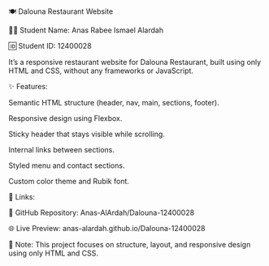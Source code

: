 🍽️ Dalouna Restaurant Website

👨‍🎓 Student Name: Anas Rabee Ismael Alardah

🆔 Student ID: 12400028

It’s a responsive restaurant website for Dalouna Restaurant, built using only HTML and CSS, without any frameworks or JavaScript.

✨ Features:

Semantic HTML structure (header, nav, main, sections, footer).

Responsive design using Flexbox.

Sticky header that stays visible while scrolling.

Internal links between sections.

Styled menu and contact sections.

Custom color theme and Rubik font.

🔗 Links:

📂 GitHub Repository: Anas-AlArdah/Dalouna-12400028

🌐 Live Preview: anas-alardah.github.io/Dalouna-12400028

📝 Note:
This project focuses on structure, layout, and responsive design using only HTML and CSS.